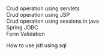 #

Crud operation using servlets                                                                                                                                                       
Crud operation using JSP                                                                                                                                                           
Crud operation using sessions in java                                                                                                                                           
Spring JDBC                                                                                                                                                                
Form Validation

How to use jstl using sql
